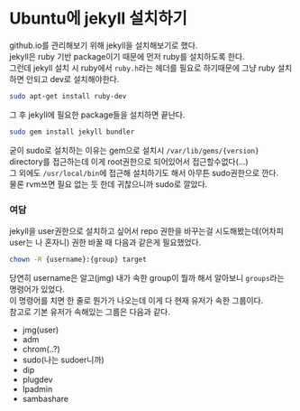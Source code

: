 # Ubuntu에 jekyll 설치하기

github.io를 관리해보기 위해 jekyll을 설치해보기로 했다.  
jekyll은 ruby 기반 package이기 때문에 먼저 ruby를 설치하도록 한다.  
그런데 jekyll 설치 시 ruby에서 `ruby.h`라는 헤더를 필요로 하기때문에 그냥 ruby 설치하면 안되고 dev로 설치해야한다.
```bash
sudo apt-get install ruby-dev
```

그 후 jekyll에 필요한 package들을 설치하면 끝난다.
```bash
sudo gem install jekyll bundler
```
굳이 sudo로 설치하는 이유는 gem으로 설치시 `/var/lib/gems/{version}` directory를 접근하는데 이게 root권한으로 되어있어서 접근할수없다(...)  
그 외에도 `/usr/local/bin`에 접근해 설치하기도 해서 아무튼 sudo권한으로 깐다.  
물론 rvm쓰면 필요 없는 듯 한데 귀찮으니까 sudo로 깔았다.

### 여담
jekyll을 user권한으로 설치하고 싶어서 repo 권한을 바꾸는걸 시도해봤는데(어차피 user는 나 혼자니) 권한 바꿀 때 다음과 같은게 필요했었다.
```bash
chown -R {username}:{group} target
```
당연히 username은 알고(jmg) 내가 속한 group이 뭘까 해서 알아보니 `groups`라는 명령어가 있었다.  
이 명령어를 치면 한 줄로 뭔가가 나오는데 이게 다 현재 유저가 속한 그룹이다.  
참고로 기본 유저가 속해있는 그룹은 다음과 같다.
* jmg(user)
* adm
* chrom(..?)
* sudo(나는 sudoer니까)
* dip
* plugdev
* lpadmin
* sambashare
